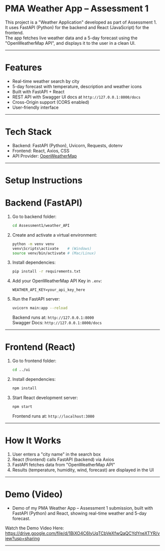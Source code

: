 # PMA Weather App – Assessment 1  

This project is a "Weather Application" developed as part of Assessment 1.  
It uses FastAPI (Python) for the backend and React (JavaScript) for the frontend.  
The app fetches live weather data and a 5-day forecast using the "OpenWeatherMap API", and displays it to the user in a clean UI.  

-----------------------------------------------------------------------

# Features  

-  Real-time weather search by city  
-  5-day forecast with temperature, description and weather icons  
-  Built with FastAPI + React   
-  REST API with Swagger UI docs at `http://127.0.0.1:8000/docs`  
-  Cross-Origin support (CORS enabled)  
-  User-friendly interface  

-----------------------------------------------------------------------

# Tech Stack  

- Backend: FastAPI (Python), Uvicorn, Requests, dotenv  
- Frontend: React, Axios, CSS  
- API Provider: [OpenWeatherMap](https://openweathermap.org/api)  

-----------------------------------------------------------------------

# Setup Instructions  

#  Backend (FastAPI)  

1. Go to backend folder:  
   ```bash
   cd Assessment1/weather_API
   ```

2. Create and activate a virtual environment:  
   ```bash
   python -m venv venv
   venv\Scripts\activate    # (Windows)
   source venv/bin/activate # (Mac/Linux)
   ```

3. Install dependencies:  
   ```bash
   pip install -r requirements.txt
   ```

4. Add your OpenWeatherMap API Key in `.env`:  
   ```
   WEATHER_API_KEY=your_api_key_here
   ```

5. Run the FastAPI server:  
   ```bash
   uvicorn main:app --reload
   ```

    Backend runs at: `http://127.0.0.1:8000`  
    Swagger Docs: `http://127.0.0.1:8000/docs`  

-----------------------------------------------------------------------

#  Frontend (React)  

1. Go to frontend folder:  
   ```bash
   cd ../ui
   ```

2. Install dependencies:  
   ```bash
   npm install
   ```

3. Start React development server:  
   ```bash
   npm start
   ```

   Frontend runs at: `http://localhost:3000`  

-----------------------------------------------------------------------

# How It Works  

1. User enters a "city name" in the search box  
2. React (frontend) calls FastAPI (backend) via Axios  
3. FastAPI fetches data from "OpenWeatherMap API"  
4. Results (temperature, humidity, wind, forecast) are displayed in the UI  

-----------------------------------------------------------------------

# Demo (Video)  

- Demo of my PMA Weather App – Assessment 1 submission, built with FastAPI (Python) and React, showing real-time weather and 5-day forecast.  

Watch the Demo Video Here: https://drive.google.com/file/d/1BiXO4C6IyUqTCbVeXfwQaQCYdYneXTYR/view?usp=sharing

-----------------------------------------------------------------------
